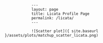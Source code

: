 
                ---
                layout: page
                title: Licata Profile Page
                permalink: /licata/
                ---

                ![Scatter plot]({ site.baseurl }/assets/plots/matchup_scatter_licata.png)
